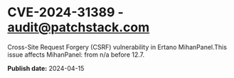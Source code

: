 # CVE-2024-31389 - audit@patchstack.com

Cross-Site Request Forgery (CSRF) vulnerability in Ertano MihanPanel.This issue affects MihanPanel: from n/a before 12.7.



**Publish date:** 2024-04-15
